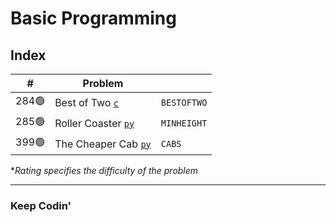 # Basic Programming

## Index

| # | Problem |  |
|---|---------|---|
| 284🟢| Best of Two [`c`](/Basic_Programming/best_of_two.c) | `BESTOFTWO` | `Basic` |
| 285🟢| Roller Coaster [`py`](/Basic_Programming/roller_coaster.py) | `MINHEIGHT` | `Basic` |
| 399🟢| The Cheaper Cab [`py`](/Basic_Programming/the_cheaper_cab.py) | `CABS` | `Basic` |

**Rating specifies the difficulty of the problem*

---
### Keep Codin'
